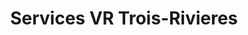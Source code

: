 ---
title: "Services VR Trois-Rivieres"
url: /trois-rivieres/services-vr-trois-rivieres/
shop: caravan
---